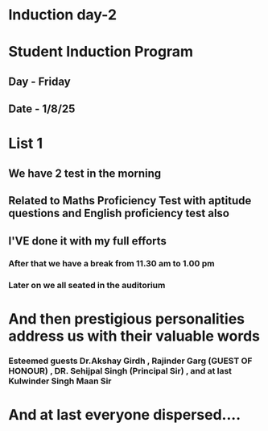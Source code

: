 # Induction day-2
# Student Induction Program
## Day - Friday
## Date - 1/8/25
# List 1
## We have 2 test in the morning
## Related to Maths Proficiency Test with aptitude questions and English proficiency test also
## I'VE done it with my full efforts
### After that we have a break from 11.30 am to 1.00 pm
### Later on we all seated in the auditorium 
# And then prestigious personalities address us with their valuable words
### Esteemed guests Dr.Akshay Girdh , Rajinder Garg (GUEST OF HONOUR) , DR. Sehijpal Singh (Principal Sir) , and at last Kulwinder Singh Maan Sir
# And at last everyone dispersed....
